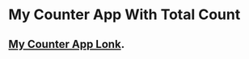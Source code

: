 # My Counter App With Total Count

## [My Counter App Lonk](https://multi-counter-with-totalcount.netlify.app/).


